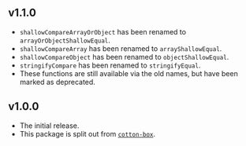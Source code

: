 ## v1.1.0
* `shallowCompareArrayOrObject` has been renamed to `arrayOrObjectShallowEqual`.
* `shallowCompareArray` has been renamed to `arrayShallowEqual`.
* `shallowCompareObject` has been renamed to `objectShallowEqual`.
* `stringifyCompare` has been renamed to `stringifyEqual`.
* These functions are still available via the old names, but have been marked as deprecated.

## v1.0.0
* The initial release.
* This package is split out from [`cotton-box`](https://github.com/glyph-cat/cotton-box).
